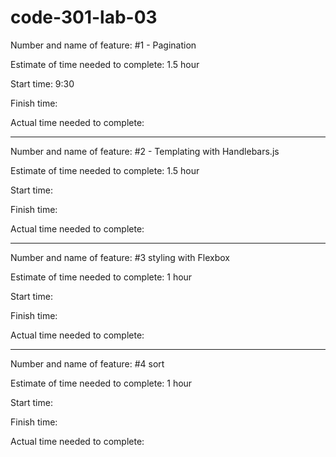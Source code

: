 # code-301-lab-03


Number and name of feature: #1 - Pagination

Estimate of time needed to complete: 1.5 hour

Start time: 9:30

Finish time: 

Actual time needed to complete: 


------------------------------------------


Number and name of feature: #2 - Templating with Handlebars.js

Estimate of time needed to complete: 1.5 hour

Start time: 

Finish time: 

Actual time needed to complete: 

------------------------------------------


Number and name of feature: #3 styling with Flexbox

Estimate of time needed to complete: 1 hour

Start time: 

Finish time: 

Actual time needed to complete: 


------------------------------------------


Number and name of feature: #4 sort

Estimate of time needed to complete: 1 hour

Start time: 

Finish time: 

Actual time needed to complete: 
